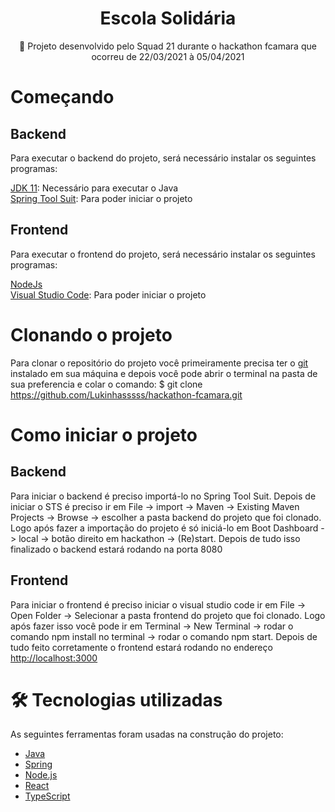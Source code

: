 <h1 align="center">
    Escola Solidária
</h1>
<p align="center">🚀 Projeto desenvolvido pelo Squad 21 durante o hackathon fcamara que ocorreu de 22/03/2021 à 05/04/2021</p>

# Começando
## Backend

<p>Para executar o backend do projeto, será necessário instalar os seguintes programas:</p>

[JDK 11](https://www.oracle.com/br/java/technologies/javase-jdk11-downloads.html): Necessário para executar o Java </br>
[Spring Tool Suit](https://spring.io/tools): Para poder iniciar o projeto

## Frontend
<p>Para executar o frontend do projeto, será necessário instalar os seguintes programas:</p>

[NodeJs](https://nodejs.org/en/) </br>
[Visual Studio Code](https://code.visualstudio.com/download): Para poder iniciar o projeto

# Clonando o projeto
Para clonar o repositório do projeto você primeiramente precisa ter o [git](https://git-scm.com/downloads) instalado em sua máquina e depois você pode abrir o terminal na pasta de sua preferencia e colar o comando: $ git clone <https://github.com/Lukinhasssss/hackathon-fcamara.git>

# Como iniciar o projeto

## Backend
Para iniciar o backend é preciso importá-lo no Spring Tool Suit. Depois de iniciar o STS é preciso ir em File -> import -> Maven -> Existing Maven Projects -> Browse -> escolher a pasta backend do projeto que foi clonado. Logo após fazer a importação do projeto é só iniciá-lo em Boot Dashboard -> local -> botão direito em hackathon -> (Re)start. Depois de tudo isso finalizado o backend estará rodando na porta 8080

## Frontend
Para iniciar o frontend é preciso iniciar o visual studio code ir em File -> Open Folder -> Selecionar a pasta frontend do projeto que foi clonado. Logo após fazer isso você pode ir em Terminal -> New Terminal -> rodar o comando npm install no terminal -> rodar o comando npm start. Depois de tudo feito corretamente o frontend estará rodando no endereço <http://localhost:3000>

# 🛠 Tecnologias utilizadas

As seguintes ferramentas foram usadas na construção do projeto:

- [Java](https://www.oracle.com/br/java/technologies/javase-jdk11-downloads.html)
- [Spring](https://spring.io/projects/spring-boot)
- [Node.js](https://nodejs.org/en/)
- [React](https://pt-br.reactjs.org/)
- [TypeScript](https://www.typescriptlang.org/)
